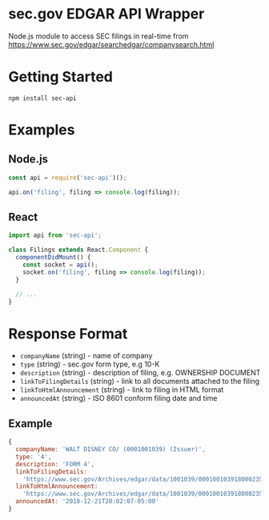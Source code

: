 # sec.gov EDGAR API Wrapper

Node.js module to access SEC filings in real-time from https://www.sec.gov/edgar/searchedgar/companysearch.html

# Getting Started

`npm install sec-api`

# Examples

## Node.js

```js
const api = require('sec-api')();

api.on('filing', filing => console.log(filing));
```

## React

```js
import api from 'sec-api';

class Filings extends React.Component {
  componentDidMount() {
    const socket = api();
    socket.on('filing', filing => console.log(filing));
  }

  // ...
}
```

# Response Format

- `companyName` (string) - name of company
- `type` (string) - sec.gov form type, e.g 10-K
- `description` (string) - description of filing, e.g. OWNERSHIP DOCUMENT
- `linkToFilingDetails` (string) - link to all documents attached to the filing
- `linkToHtmlAnnouncement` (string) - link to filing in HTML format
- `announcedAt` (string) - ISO 8601 conform filing date and time

## Example

```js
{
  companyName: 'WALT DISNEY CO/ (0001001039) (Issuer)',
  type: '4',
  description: 'FORM 4',
  linkToFilingDetails:
    'https://www.sec.gov/Archives/edgar/data/1001039/000100103918000235/0001001039-18-000235-index.htm',
  linkToHtmlAnnouncement:
    'https://www.sec.gov/Archives/edgar/data/1001039/000100103918000235/xslF345X03/wf-form4_154544051056009.xml',
  announcedAt: '2018-12-21T20:02:07-05:00'
}
```
